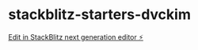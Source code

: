# stackblitz-starters-dvckim

[Edit in StackBlitz next generation editor ⚡️](https://stackblitz.com/~/github.com/JuanmaCanovas/stackblitz-starters-dvckim)